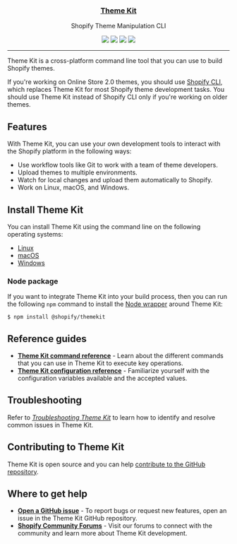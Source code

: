 <p align="center">
  <a href="https://shopify.dev/tools/theme-kit"><h3 align="center">Theme Kit</h3></a>
  <p align="center">Shopify Theme Manipulation CLI</p>
  <p align="center">
    <a href="https://goreportcard.com/report/github.com/shopify/themekit"><img src="https://goreportcard.com/badge/github.com/shopify/themekit"></a>
    <a href="https://travis-ci.com/Shopify/themekit"><img src="https://travis-ci.com/Shopify/themekit.svg?branch=main"></a>
    <a href="http://godoc.org/github.com/Shopify/themekit"><img src="https://godoc.org/github.com/Shopify/themekit?status.svg"></a>
    <a href="https://github.com/Shopify/themekit/releases/latest"><img src="https://img.shields.io/github/release/Shopify/themekit.svg"></a>
  </p>
</p>

---

Theme Kit is a cross-platform command line tool that you can use to build Shopify themes.

If you're working on Online Store 2.0 themes, you should use [Shopify CLI](https://github.com/Shopify/cli), which replaces Theme Kit for most Shopify theme development tasks. You should use Theme Kit instead of Shopify CLI only if you're working on older themes.

## Features

With Theme Kit, you can use your own development tools to interact with the Shopify platform in the following ways:

- Use workflow tools like Git to work with a team of theme developers.
- Upload themes to multiple environments.
- Watch for local changes and upload them automatically to Shopify.
- Work on Linux, macOS, and Windows.

## Install Theme Kit

You can install Theme Kit using the command line on the following operating systems:

- [Linux](https://shopify.dev/tools/theme-kit/getting-started#linux)
- [macOS](https://shopify.dev/tools/theme-kit/getting-started#macos)
- [Windows](https://shopify.dev/tools/theme-kit/getting-started#windows)

### Node package

If you want to integrate Theme Kit into your build process, then you can run the following `npm` command to install the [Node wrapper](https://github.com/Shopify/node-themekit) around Theme Kit:

``` terminal
$ npm install @shopify/themekit
```

## Reference guides

- **[Theme Kit command reference](https://shopify.dev/tools/theme-kit/command-reference)** - Learn about the different commands that you can use in Theme Kit to execute key operations.
- **[Theme Kit configuration reference](https://shopify.dev/tools/theme-kit/configuration-reference)** - Familiarize yourself with the configuration variables available and the accepted values.

## Troubleshooting

Refer to [*Troubleshooting Theme Kit*](https://shopify.dev/tools/theme-kit/troubleshooting) to learn how to identify and resolve common issues in Theme Kit.

## Contributing to Theme Kit

Theme Kit is open source and you can help [contribute to the GitHub repository](https://github.com/Shopify/themekit/blob/main/CONTRIBUTING.md).

## Where to get help

- **[Open a GitHub issue](https://github.com/Shopify/themekit/issues)** - To report bugs or request new features, open an issue in the Theme Kit GitHub repository.
- **[Shopify Community Forums](https://community.shopify.com/)** - Visit our forums to connect with the community and learn more about Theme Kit development.
